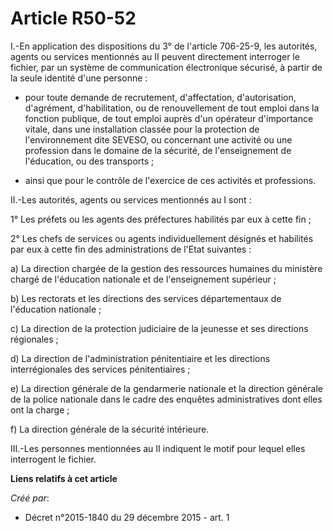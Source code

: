 # Article R50-52

I.-En application des dispositions du 3° de l'article 706-25-9, les autorités, agents ou services mentionnés au II peuvent
directement interroger le fichier, par un système de communication électronique sécurisé, à partir de la seule identité d'une
personne : 

- pour toute demande de recrutement, d'affectation, d'autorisation, d'agrément, d'habilitation, ou de renouvellement de tout
emploi dans la fonction publique, de tout emploi auprès d'un opérateur d'importance vitale, dans une installation classée
pour la protection de l'environnement dite SEVESO, ou concernant une activité ou une profession dans le domaine de la
sécurité, de l'enseignement de l'éducation, ou des transports ; 

- ainsi que pour le contrôle de l'exercice de ces activités et professions. 

II.-Les autorités, agents ou services mentionnés au I sont : 

1° Les préfets ou les agents des préfectures habilités par eux à cette fin ; 

2° Les chefs de services ou agents individuellement désignés et habilités par eux à cette fin des administrations de l'Etat
suivantes : 

a) La direction chargée de la gestion des ressources humaines du ministère chargé de l'éducation nationale et de
l'enseignement supérieur ; 

b) Les rectorats et les directions des services départementaux de l'éducation nationale ; 

c) La direction de la protection judiciaire de la jeunesse et ses directions régionales ; 

d) La direction de l'administration pénitentiaire et les directions interrégionales des services pénitentiaires ; 

e) La direction générale de la gendarmerie nationale et la direction générale de la police nationale dans le cadre des
enquêtes administratives dont elles ont la charge ; 

f) La direction générale de la sécurité intérieure. 

III.-Les personnes mentionnées au II indiquent le motif pour lequel elles interrogent le fichier.

**Liens relatifs à cet article**

_Créé par_:

  - Décret n°2015-1840 du 29 décembre 2015 - art. 1
